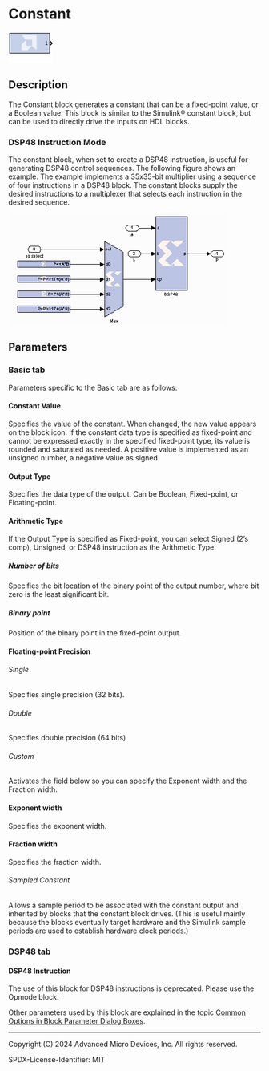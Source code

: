 # Constant

![](./Images/block.png)

## Description

The Constant block generates a constant that can be a fixed-point
value, or a Boolean value. This block is similar to the Simulink®
constant block, but can be used to directly drive the inputs on HDL
blocks.

### DSP48 Instruction Mode

The constant block, when set to create a DSP48 instruction, is useful
for generating DSP48 control sequences. The following figure shows an
example. The example implements a 35x35-bit multiplier using a sequence
of four instructions in a DSP48 block. The constant blocks supply the
desired instructions to a multiplexer that selects each instruction in
the desired sequence.

![](./Images/edt1538085436645.png)  

## Parameters

### Basic tab  
Parameters specific to the Basic tab are as follows:

#### Constant Value  
Specifies the value of the constant. When changed, the new value appears
on the block icon. If the constant data type is specified as fixed-point
and cannot be expressed exactly in the specified fixed-point type, its
value is rounded and saturated as needed. A positive value is
implemented as an unsigned number, a negative value as signed.

#### Output Type  
Specifies the data type of the output. Can be Boolean, Fixed-point, or
Floating-point.

#### Arithmetic Type  
If the Output Type is specified as Fixed-point, you can select Signed
(2’s comp), Unsigned, or DSP48 instruction as the Arithmetic Type.

##### Number of bits  
Specifies the bit location of the binary point of the output number,
where bit zero is the least significant bit.

##### Binary point  
Position of the binary point in the fixed-point output.

#### Floating-point Precision  
###### Single  
Specifies single precision (32 bits).

###### Double  
Specifies double precision (64 bits)

###### Custom  
Activates the field below so you can specify the Exponent width and the
Fraction width.

#### Exponent width  
Specifies the exponent width.

#### Fraction width  
Specifies the fraction width.
 
###### Sampled Constant  
Allows a sample period to be associated with the constant output and
inherited by blocks that the constant block drives. (This is useful
mainly because the blocks eventually target hardware and the Simulink
sample periods are used to establish hardware clock periods.)


### DSP48 tab  
#### DSP48 Instruction  
The use of this block for DSP48 instructions is deprecated. Please use
the Opmode block.

Other parameters used by this block are explained in the topic [Common
Options in Block Parameter Dialog
Boxes](../../GEN/common-options/README.md).

--------------
Copyright (C) 2024 Advanced Micro Devices, Inc.
All rights reserved.

SPDX-License-Identifier: MIT
